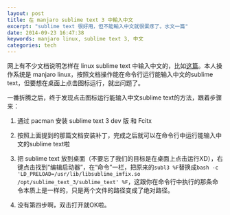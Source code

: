 ```yaml
---
layout: post
title: 在 manjaro sublime text 3 中輸入中文
excerpt: "sublime text 很好用，但不能輸入中文就很蛋疼了。水文一篇"
date: 2014-09-23 16:47:38
keywords: manjaro linux, sublime text 3, 中文
categories: tech
---
```


网上有不少文档说明怎样在 linux sublime text 中输入中文的，比如[这篇](http://c4fun.cn/blog/2013/11/30/linux-sublimetext-chinese/)。本人操作系统是 manjaro linux，按照文档操作能在命令行运行能输入中文的sublime text，但要想在桌面上点击图标运行，就出问题了。

一番折腾之后，终于发现点击图标运行能输入中文sublime text的方法，跟着步骤来：

1. 通过 pacman 安装 sublime text 3 dev 版 和 Fcitx

2. 按照上面提到的那篇文档安装补丁，完成之后就可以在命令行中运行能输入中文的sublime text啦

3. 把 sublime text 放到桌面（不要忘了我们的目标是在桌面上点击运行XD），右键点击找到“编辑启动器”，在“命令”一栏，把原来的`subl3 %F`替换成`bash -c 'LD_PRELOAD=/usr/lib/libsublime_imfix.so /opt/sublime_text_3/sublime_text' %F`，这跟你在命令行中执行的那条命令本质上是一样的，只是两个文件的路径变成了绝对路径。

4. 没有第四步啊，双击打开就OK啦。